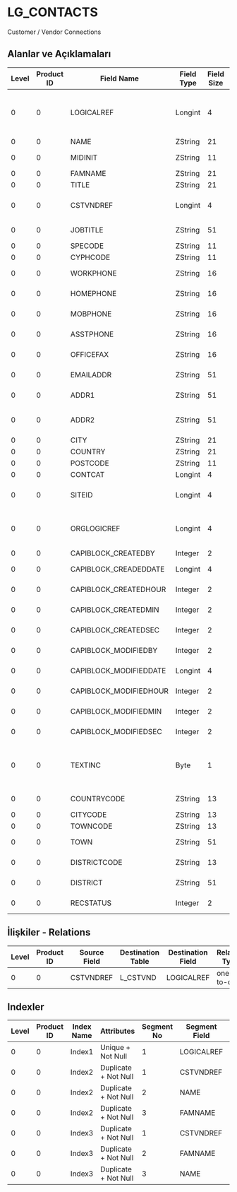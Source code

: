 # LG_CONTACTS

Customer / Vendor Connections 

## Alanlar ve Açıklamaları

| Level | Product ID | Field Name | Field Type | Field Size | Field Offset | Türkçe Açıklama | Expression |
| ----- | ---------- | ---------- | ---------- | ---------- | ------------ | --------------- | ---------- |
| 0 | 0 | LOGICALREF | Longint | 4 | 0 | Müşteri / Tedarikçi Bağlantısı | Customer / Vendor Connection Logical Reference |
| 0 | 0 | NAME | ZString | 21 | 4 | Adı | Name |
| 0 | 0 | MIDINIT | ZString | 11 | 25 |  | Middle Initial |
| 0 | 0 | FAMNAME | ZString | 21 | 36 | Soyadı | Surname |
| 0 | 0 | TITLE | ZString | 21 | 57 | Ünvan | Title |
| 0 | 0 | CSTVNDREF | Longint | 4 | 78 | Müşteri / Tedarikçi Ref. | Customer / Vendor Reference |
| 0 | 0 | JOBTITLE | ZString | 51 | 82 | İş Tanımı (Ünvanı) | Job Title |
| 0 | 0 | SPECODE | ZString | 11 | 133 | Özel Kod | Aux. Code |
| 0 | 0 | CYPHCODE | ZString | 11 | 144 | Yetki Kodu | Auth. Code |
| 0 | 0 | WORKPHONE | ZString | 16 | 155 | İş telefonu | Work Phone |
| 0 | 0 | HOMEPHONE | ZString | 16 | 171 | Ev Tel. | Home Phone |
| 0 | 0 | MOBPHONE | ZString | 16 | 187 | Mobil Telefon | Mobile Phone |
| 0 | 0 | ASSTPHONE | ZString | 16 | 203 |  | Assistant Phone |
| 0 | 0 | OFFICEFAX | ZString | 16 | 219 | Ofis faks num. | Office Fax |
| 0 | 0 | EMAILADDR | ZString | 51 | 235 | E-Posta Adresi | E-Mail Address |
| 0 | 0 | ADDR1 | ZString | 51 | 286 | Adres İlk Satır | Address First Line |
| 0 | 0 | ADDR2 | ZString | 51 | 337 | Adres İkinci Satır | Address Second Line |
| 0 | 0 | CITY | ZString | 21 | 388 | Şehir | City |
| 0 | 0 | COUNTRY | ZString | 21 | 409 | Ülke | Country |
| 0 | 0 | POSTCODE | ZString | 11 | 430 | Posta kodu | Zip Code |
| 0 | 0 | CONTCAT | Longint | 4 | 441 | Kategori | Category |
| 0 | 0 | SITEID | Longint | 4 | 445 | Veri Merkezi | Data Processing Site |
| 0 | 0 | ORGLOGICREF | Longint | 4 | 449 | Orijinal Kayıt Log. Ref. | Original Record Logical Reference |
| 0 | 0 | CAPIBLOCK_CREATEDBY | Integer | 2 | 453 | Oluşturan | Created By |
| 0 | 0 | CAPIBLOCK_CREADEDDATE | Longint | 4 | 455 | Oluşturulma Tarihi | Created Date |
| 0 | 0 | CAPIBLOCK_CREATEDHOUR | Integer | 2 | 459 | Oluşturulma Saati | Created Hour |
| 0 | 0 | CAPIBLOCK_CREATEDMIN | Integer | 2 | 461 | Oluşturulma Dakikası | Created Minute |
| 0 | 0 | CAPIBLOCK_CREATEDSEC | Integer | 2 | 463 | Oluşturulma Saniyesi | Created Second |
| 0 | 0 | CAPIBLOCK_MODIFIEDBY | Integer | 2 | 465 | Değiştiren | Modified By |
| 0 | 0 | CAPIBLOCK_MODIFIEDDATE | Longint | 4 | 467 | Değiştirilme Tarihi | Modified Date |
| 0 | 0 | CAPIBLOCK_MODIFIEDHOUR | Integer | 2 | 471 | Değiştirilme Saati | Modified Hour |
| 0 | 0 | CAPIBLOCK_MODIFIEDMIN | Integer | 2 | 473 | Değiştirilme Dakikası | Modified Minute |
| 0 | 0 | CAPIBLOCK_MODIFIEDSEC | Integer | 2 | 475 | Değiştirilme Saniyesi | Modified Second |
| 0 | 0 | TEXTINC | Byte | 1 | 477 | Ayrıntılı Açıklama İçerir (1- Evet, 0- Hayır) | Contains detail Description (1. Yes 2. No) |
| 0 | 0 | COUNTRYCODE | ZString | 13 | 478 | Ülke Kodu | Country Code |
| 0 | 0 | CITYCODE | ZString | 13 | 491 | Şehir Kodu | City Code |
| 0 | 0 | TOWNCODE | ZString | 13 | 504 | İlçe kodu | Town Code |
| 0 | 0 | TOWN | ZString | 51 | 517 | İlçe açıklaması | Town Description |
| 0 | 0 | DISTRICTCODE | ZString | 13 | 568 | Semt Kodu | District Code |
| 0 | 0 | DISTRICT | ZString | 51 | 581 | Semt Açıklaması | District Description |
| 0 | 0 | RECSTATUS | Integer | 2 | 632 | Kayıt Durumu | Record Status |

## İlişkiler - Relations

| Level | Product ID | Source Field | Destination Table | Destination Field | Relation Type | Extra Condition |
| ----- | ---------- | ------------ | ---------------- | ---------------- | ------------- | --------------- |
| 0 | 0 | CSTVNDREF | L_CSTVND | LOGICALREF | one-to-one |  |

## Indexler

| Level | Product ID | Index Name | Attributes | Segment No | Segment Field | Sense |
| ----- | ---------- | ---------- | ---------- | ---------- | ------------- | ----- |
| 0 | 0 | Index1 | Unique + Not Null | 1 | LOGICALREF | Ascending |
| 0 | 0 | Index2 | Duplicate + Not Null | 1 | CSTVNDREF | Ascending |
| 0 | 0 | Index2 | Duplicate + Not Null | 2 | NAME | Ascending |
| 0 | 0 | Index2 | Duplicate + Not Null | 3 | FAMNAME | Ascending |
| 0 | 0 | Index3 | Duplicate + Not Null | 1 | CSTVNDREF | Ascending |
| 0 | 0 | Index3 | Duplicate + Not Null | 2 | FAMNAME | Ascending |
| 0 | 0 | Index3 | Duplicate + Not Null | 3 | NAME | Ascending |
